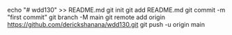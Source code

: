 echo "# wdd130" >> README.md
git init
git add README.md
git commit -m "first commit"
git branch -M main
git remote add origin https://github.com/derickshanana/wdd130.git
git push -u origin main
